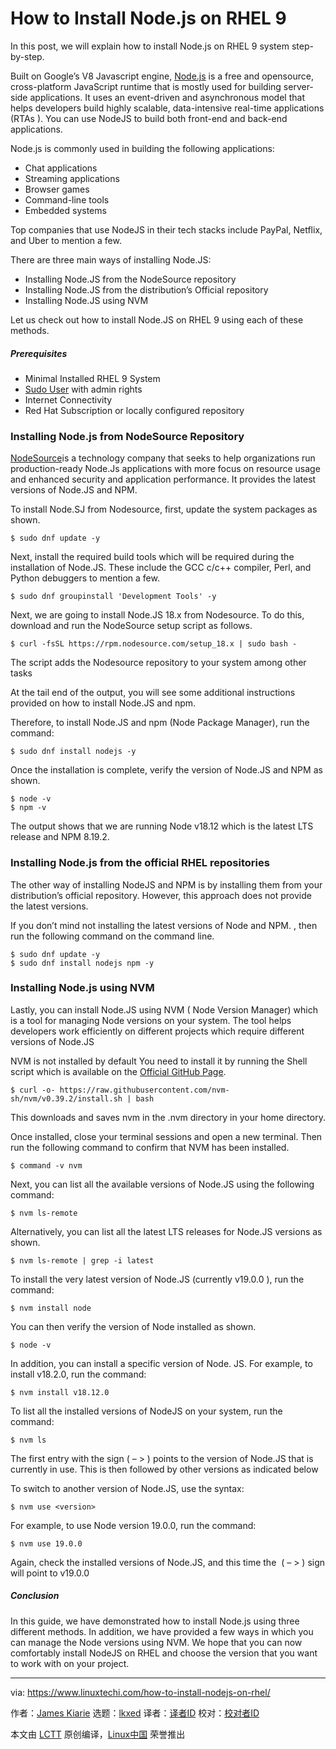 [#]: subject: "How to Install Node.js on RHEL 9"
[#]: via: "https://www.linuxtechi.com/how-to-install-nodejs-on-rhel/"
[#]: author: "James Kiarie https://www.linuxtechi.com/author/james/"
[#]: collector: "lkxed"
[#]: translator: " "
[#]: reviewer: " "
[#]: publisher: " "
[#]: url: " "

How to Install Node.js on RHEL 9
======

In this post, we will explain how to install Node.js on RHEL 9 system step-by-step.

Built on Google’s V8 Javascript engine, [Node.js][1] is a free and opensource, cross-platform JavaScript runtime that is mostly used for building server-side applications. It uses an event-driven and asynchronous model that helps developers build highly scalable, data-intensive real-time applications (RTAs ). You can use NodeJS to build both front-end and back-end applications.

Node.js is commonly used in building the following applications:

- Chat applications
- Streaming applications
- Browser games
- Command-line tools
- Embedded systems

Top companies that use NodeJS in their tech stacks include PayPal, Netflix, and Uber to mention a few.

There are three main ways of installing Node.JS:

- Installing Node.JS from the NodeSource repository
- Installing Node.JS from the distribution’s Official repository
- Installing Node.JS using NVM

Let us check out how to install Node.JS on RHEL 9 using each of these methods.

##### Prerequisites

- Minimal Installed RHEL 9 System
- [Sudo User][2] with admin rights
- Internet Connectivity
- Red Hat Subscription or locally configured repository

### Installing Node.js from NodeSource Repository

[NodeSource][3]is a technology company that seeks to help organizations run production-ready Node.Js applications with more focus on resource usage and enhanced security and application performance. It provides the latest versions of Node.JS and NPM.

To install Node.SJ from Nodesource, first, update the system packages as shown.

```
$ sudo dnf update -y
```

Next, install the required build tools which will be required during the installation of Node.JS. These include the GCC c/c++ compiler, Perl, and Python debuggers to mention a few.

```
$ sudo dnf groupinstall 'Development Tools' -y
```

Next, we are going to install Node.JS 18.x from Nodesource. To do this, download and run the NodeSource setup script as follows.

```
$ curl -fsSL https://rpm.nodesource.com/setup_18.x | sudo bash -
```

The script adds the Nodesource repository to your system among other tasks

At the tail end of the output, you will see some additional instructions provided on how to install Node.JS and npm.

Therefore, to install Node.JS and npm (Node Package Manager), run the command:

```
$ sudo dnf install nodejs -y
```

Once the installation is complete, verify the version of Node.JS and NPM as shown.

```
$ node -v
$ npm -v
```

The output shows that we are running Node v18.12 which is the latest LTS release and NPM 8.19.2.

### Installing Node.js from the official RHEL repositories

The other way of installing NodeJS and NPM is by installing them from your distribution’s official repository. However, this approach does not provide the latest versions.

If you don’t mind not installing the latest versions of Node and NPM. , then run the following command on the command line.

```
$ sudo dnf update -y
$ sudo dnf install nodejs npm -y
```

### Installing Node.js using NVM

Lastly, you can install Node.JS using NVM ( Node Version Manager) which is a tool for managing Node versions on your system. The tool helps developers work efficiently on different projects which require different versions of Node.JS

NVM is not installed by default You need to install it by running the Shell script which is available on the [Official GitHub Page][4].

```
$ curl -o- https://raw.githubusercontent.com/nvm-sh/nvm/v0.39.2/install.sh | bash
```

This downloads and saves nvm in the .nvm directory in your home directory.

Once installed, close your terminal sessions and open a new terminal. Then run the following command to confirm that NVM has been installed.

```
$ command -v nvm
```

Next, you can list all the available versions of Node.JS using the following command:

```
$ nvm ls-remote
```

Alternatively, you can list all the latest LTS releases for Node.JS versions as shown.

```
$ nvm ls-remote | grep -i latest
```

To install the very latest version of Node.JS (currently v19.0.0 ), run the command:

```
$ nvm install node
```

You can then verify the version of Node installed as shown.

```
$ node -v
```

In addition, you can install a specific version of Node. JS. For example, to install v18.2.0, run the command:

```
$ nvm install v18.12.0
```

To list all the installed versions of NodeJS on your system, run the command:

```
$ nvm ls
```

The first entry with the sign ( – > ) points to the version of Node.JS that is currently in use. This is then followed by other versions as indicated below

To switch to another version of Node.JS, use the syntax:

```
$ nvm use <version>
```

For example, to use Node version 19.0.0, run the command:

```
$ nvm use 19.0.0
```

Again, check the installed versions of Node.JS, and this time the  ( – > ) sign will point to v19.0.0

##### Conclusion

In this guide, we have demonstrated how to install Node.js using three different methods. In addition, we have provided a few ways in which you can manage the Node versions using NVM. We hope that you can now comfortably install NodeJS on RHEL and choose the version that you want to work with on your project.

--------------------------------------------------------------------------------

via: https://www.linuxtechi.com/how-to-install-nodejs-on-rhel/

作者：[James Kiarie][a]
选题：[lkxed][b]
译者：[译者ID](https://github.com/译者ID)
校对：[校对者ID](https://github.com/校对者ID)

本文由 [LCTT](https://github.com/LCTT/TranslateProject) 原创编译，[Linux中国](https://linux.cn/) 荣誉推出

[a]: https://www.linuxtechi.com/author/james/
[b]: https://github.com/lkxed
[1]: https://nodejs.org/en/about/
[2]: https://www.linuxtechi.com/create-sudo-user-on-rhel-rocky-linux-almalinux/
[3]: https://nodesource.com/
[4]: https://github.com/nvm-sh/nvm
